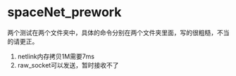 # spaceNet_prework
两个测试在两个文件夹中，具体的命令分别在两个文件夹里面，写的很粗糙，不当的请更正。  
>
1. netlink内存拷贝1M需要7ms  
2. raw_socket可以发送，暂时接收不了

